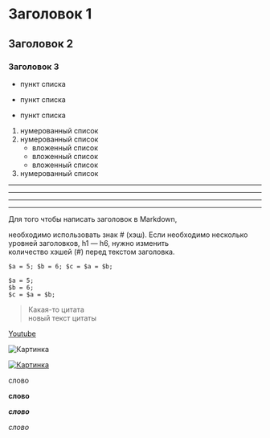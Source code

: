 # Заголовок 1
## Заголовок 2
### Заголовок 3

* пункт списка
- пункт списка
+ пункт списка

1. нумерованный список
2. нумерованный список
    * вложенный список
    - вложенный список
    + вложенный список
3. нумерованный список

***
***
---
___

Для того чтобы написать заголовок в Markdown, 

необходимо использовать знак # (хэш). Если необходимо несколько уровней заголовков, h1 — h6, нужно изменить  
количество хэшей (#) перед текстом заголовка.


`
$a = 5;
$b = 6;
$c = $a = $b;
`


```
$a = 5;
$b = 6;
$c = $a = $b;
```

>Какая-то цитата  
новый текст цитаты


[Youtube](https://youtube.com)


![Картинка](ссылка)


[![Картинка](ссылка)](https://youtube.com)


слово

__слово__

___слово___

_слово_